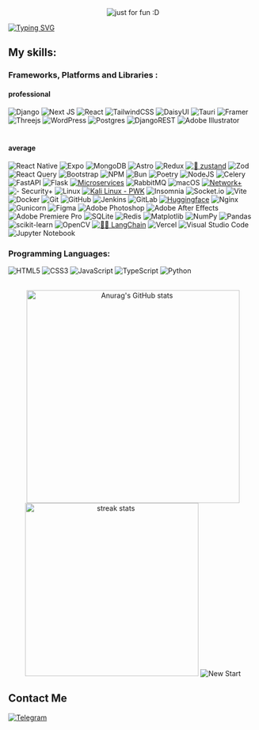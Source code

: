 

<div align="center">
    <img src="https://typograssy.deno.dev/api?text=Fa%20=%3E%20For%20all&l0=161b22&bg=0d1117&comment=Generated%20by%20Foshati" alt="just for fun :D">
</div>



<a href="https://github.com/Foshati"><img src="https://readme-typing-svg.demolab.com?font=Fira+Code&pause=1000&color=3AD353&random=false&width=460&height=70&lines=Hello+for+all+%F0%9F%91%8B;I+am+a+Mega+full+stack+developer+%3F!;Because+I+will+never%2C+ever+give+up." alt="Typing SVG" /></a>


<h2 >My skills:</h2>
<h3 >Frameworks, Platforms and Libraries :
</h3>
</div>

<h4 >professional</h4>

 ![Django](https://img.shields.io/badge/django-%23092E20.svg?style=for-the-badge&logo=django&logoColor=white)  ![Next JS](https://img.shields.io/badge/Next-black?style=for-the-badge&logo=next.js&logoColor=white)  ![React](https://img.shields.io/badge/react-%2320232a.svg?style=for-the-badge&logo=react&logoColor=%2361DAFB) ![TailwindCSS](https://img.shields.io/badge/tailwindcss-%2338B2AC.svg?style=for-the-badge&logo=tailwind-css&logoColor=white)  ![DaisyUI](https://img.shields.io/badge/daisyui-5A0EF8?style=for-the-badge&logo=daisyui&logoColor=white)  	![Tauri](https://img.shields.io/badge/tauri-%2324C8DB.svg?style=for-the-badge&logo=tauri&logoColor=%23FFFFFF) ![Framer](https://img.shields.io/badge/Framer-black?style=for-the-badge&logo=framer&logoColor=blue)  ![Threejs](https://img.shields.io/badge/threejs-black?style=for-the-badge&logo=three.js&logoColor=white)   ![WordPress](https://img.shields.io/badge/WordPress-%23117AC9.svg?style=for-the-badge&logo=WordPress&logoColor=white)   ![Postgres](https://img.shields.io/badge/postgres-%23316192.svg?style=for-the-badge&logo=postgresql&logoColor=white)  ![DjangoREST](https://img.shields.io/badge/DJANGO-REST-ff1709?style=for-the-badge&logo=django&logoColor=white&color=ff1709&labelColor=gray)  ![Adobe Illustrator](https://img.shields.io/badge/adobe%20illustrator-%23FF9A00.svg?style=for-the-badge&logo=adobe%20illustrator&logoColor=white)   <svg xmlns="http://www.w3.org/2000/svg" width="82.8" height="20" viewBox="0 0 828 200" role="img" aria-label="Gsap: Anime"> 
<br> 
<h4 >average </h4>

  ![React Native](https://img.shields.io/badge/react_native-%2320232a.svg?style=for-the-badge&logo=react&logoColor=%2361DAFB) 	![Expo](https://img.shields.io/badge/expo-1C1E24?style=for-the-badge&logo=expo&logoColor=#D04A37)   ![MongoDB](https://img.shields.io/badge/MongoDB-%234ea94b.svg?style=for-the-badge&logo=mongodb&logoColor=white) ![Astro](https://img.shields.io/badge/astro-%232C2052.svg?style=for-the-badge&logo=astro&logoColor=white)  ![Redux](https://img.shields.io/badge/redux-%23593d88.svg?style=for-the-badge&logo=redux&logoColor=white)
[![🐻 zustand](https://img.shields.io/static/v1?label=&message=🐻+zustand&color=%23F76E30&style=for-the-badge)](https://zustand-demo.pmnd.rs/)   ![Zod](https://img.shields.io/badge/zod-%233068b7.svg?style=for-the-badge&logo=zod&logoColor=white)   ![React Query](https://img.shields.io/badge/-React%20Query-FF4154?style=for-the-badge&logo=react%20query&logoColor=white)
![Bootstrap](https://img.shields.io/badge/bootstrap-%238511FA.svg?style=for-the-badge&logo=bootstrap&logoColor=white)  ![NPM](https://img.shields.io/badge/NPM-%23CB3837.svg?style=for-the-badge&logo=npm&logoColor=white)   ![Bun](https://img.shields.io/badge/Bun-%23000000.svg?style=for-the-badge&logo=bun&logoColor=white) ![Poetry](https://img.shields.io/badge/Poetry-%233B82F6.svg?style=for-the-badge&logo=poetry&logoColor=0B3D8D) ![NodeJS](https://img.shields.io/badge/node.js-6DA55F?style=for-the-badge&logo=node.js&logoColor=white)  ![Celery](https://img.shields.io/badge/celery-%23a9cc54.svg?style=for-the-badge&logo=celery&logoColor=ddf4a4) ![FastAPI](https://img.shields.io/badge/FastAPI-005571?style=for-the-badge&logo=fastapi)  ![Flask](https://img.shields.io/badge/flask-%23000.svg?style=for-the-badge&logo=flask&logoColor=white)  [![Microservices](https://img.shields.io/static/v1?label=&message=Microservices&color=%23ca8a04&style=for-the-badge&logo=githubactions&logoColor=%23EDF2F8)](https://)
  ![RabbitMQ](https://img.shields.io/badge/Rabbitmq-FF6600?style=for-the-badge&logo=rabbitmq&logoColor=white)  ![macOS](https://img.shields.io/badge/mac%20os-000000?style=for-the-badge&logo=macos&logoColor=F0F0F0)  [![Network+](https://img.shields.io/static/v1?label=&message=Network%2B&color=%230077FF3A&style=for-the-badge&logo=privateinternetaccess)](https://) ![  - Security+](https://img.shields.io/static/v1?label=+&message=Security%2B&color=%23ED2026&style=for-the-badge&logo=awssecretsmanager&logoColor=%2303070D)  ![Linux](https://img.shields.io/badge/Linux-FCC624?style=for-the-badge&logo=linux&logoColor=black)  [![Kali Linux - PWK](https://img.shields.io/static/v1?label=Kali+Linux&message=PWK&color=%2317191B&style=for-the-badge&logo=kalilinux&logoColor=%23000000)](https://)
       ![Insomnia](https://img.shields.io/badge/Insomnia-black?style=for-the-badge&logo=insomnia&logoColor=5849BE) ![Socket.io](https://img.shields.io/badge/Socket.io-black?style=for-the-badge&logo=socket.io&badgeColor=010101)
 ![Vite](https://img.shields.io/badge/vite-%23646CFF.svg?style=for-the-badge&logo=vite&logoColor=white) 	![Docker](https://img.shields.io/badge/docker-%230db7ed.svg?style=for-the-badge&logo=docker&logoColor=white) ![Git](https://img.shields.io/badge/git-%23F05033.svg?style=for-the-badge&logo=git&logoColor=white)  ![GitHub](https://img.shields.io/badge/github-%23121011.svg?style=for-the-badge&logo=github&logoColor=white)  ![Jenkins](https://img.shields.io/badge/jenkins-%232C5263.svg?style=for-the-badge&logo=jenkins&logoColor=white)  ![GitLab](https://img.shields.io/badge/gitlab-%23181717.svg?style=for-the-badge&logo=gitlab&logoColor=white) [![Huggingface](https://img.shields.io/static/v1?label=&message=Huggingface&color=%230B0F19&style=for-the-badge&logo=huggingface&logoColor=%23FFD21F)](https://huggingface.co/)
       ![Nginx](https://img.shields.io/badge/nginx-%23009639.svg?style=for-the-badge&logo=nginx&logoColor=white)  ![Gunicorn](https://img.shields.io/badge/gunicorn-%298729.svg?style=for-the-badge&logo=gunicorn&logoColor=white)  ![Figma](https://img.shields.io/badge/figma-%23F24E1E.svg?style=for-the-badge&logo=figma&logoColor=white)  ![Adobe Photoshop](https://img.shields.io/badge/adobe%20photoshop-%2331A8FF.svg?style=for-the-badge&logo=adobe%20photoshop&logoColor=white) ![Adobe After Effects](https://img.shields.io/badge/Adobe%20After%20Effects-9999FF.svg?style=for-the-badge&logo=Adobe%20After%20Effects&logoColor=white)   ![Adobe Premiere Pro](https://img.shields.io/badge/Adobe%20Premiere%20Pro-9999FF.svg?style=for-the-badge&logo=Adobe%20Premiere%20Pro&logoColor=white)  ![SQLite](https://img.shields.io/badge/sqlite-%2307405e.svg?style=for-the-badge&logo=sqlite&logoColor=white) ![Redis](https://img.shields.io/badge/redis-%23DD0031.svg?style=for-the-badge&logo=redis&logoColor=white)  ![Matplotlib](https://img.shields.io/badge/Matplotlib-%23ffffff.svg?style=for-the-badge&logo=Matplotlib&logoColor=black)  ![NumPy](https://img.shields.io/badge/numpy-%23013243.svg?style=for-the-badge&logo=numpy&logoColor=white) ![Pandas](https://img.shields.io/badge/pandas-%23150458.svg?style=for-the-badge&logo=pandas&logoColor=white) 	![scikit-learn](https://img.shields.io/badge/scikit--learn-%23F7931E.svg?style=for-the-badge&logo=scikit-learn&logoColor=white) ![OpenCV](https://img.shields.io/badge/opencv-%23white.svg?style=for-the-badge&logo=opencv&logoColor=white)  [![🦜️🔗 LangChain](https://img.shields.io/static/v1?label=&message=🦜️🔗+LangChain&color=%231C3C3D&style=for-the-badge)](https://github.com/langchain-ai/langchain)  ![Vercel](https://img.shields.io/badge/vercel-%23000000.svg?style=for-the-badge&logo=vercel&logoColor=white)  ![Visual Studio Code](https://img.shields.io/badge/Visual%20Studio%20Code-0078d7.svg?style=for-the-badge&logo=visual-studio-code&logoColor=white) ![Jupyter Notebook](https://img.shields.io/badge/jupyter-%23FA0F00.svg?style=for-the-badge&logo=jupyter&logoColor=white) 






<h3 >Programming Languages:</h3>

![HTML5](https://img.shields.io/badge/html5-%23E34F26.svg?style=for-the-badge&logo=html5&logoColor=white)  ![CSS3](https://img.shields.io/badge/css3-%231572B6.svg?style=for-the-badge&logo=css3&logoColor=white)  ![JavaScript](https://img.shields.io/badge/javascript-%23323330.svg?style=for-the-badge&logo=javascript&logoColor=%23F7DF1E)  ![TypeScript](https://img.shields.io/badge/typescript-%23007ACC.svg?style=for-the-badge&logo=typescript&logoColor=white)  ![Python](https://img.shields.io/badge/python-3670A0?style=for-the-badge&logo=python&logoColor=ffdd54) 




<br>
<div align=center>
  <img width=430  src="https://github-readme-stats.vercel.app/api?username=foshati&hide=contribs,prs,&show_icons=true&theme=vue-dark&rank_icon=github&border_radius=10" alt="Anurag's GitHub stats">

  <img width=350  src="https://github-readme-streak-stats-salesp07.vercel.app/?user=foshati&count_private=true&theme=vue-dark&border_radius=10" alt="streak stats">
  
  <img src="https://img.shields.io/static/v1?label=+&message=New+Start&color=%23273948&style=for-the-badge" alt="New Start">

</div>






<h2 >Contact Me</h2>

[![Telegram](https://img.shields.io/badge/Telegram-2CA5E0?style=for-the-badge&logo=telegram&logoColor=white)](https://t.me/foshati)


